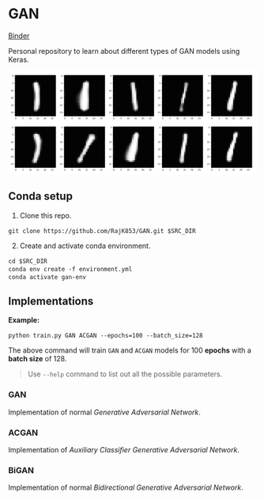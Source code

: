 # GAN

[Binder](https://mybinder.org/v2/gh/RajK853/GAN/main)  

Personal repository to learn about different types of GAN models using Keras.

<p align="center">
    <img src="https://github.com/RajK853/GAN/blob/main/assets/mnist_gan.gif" width="640"\>
</p>

## Conda setup
1. Clone this repo.
  ```shell
  git clone https://github.com/RajK853/GAN.git $SRC_DIR
  ```
2. Create and activate conda environment.
  ```shell
  cd $SRC_DIR  
  conda env create -f environment.yml    
  conda activate gan-env
  ```
## Implementations

**Example:**

```shell
python train.py GAN ACGAN --epochs=100 --batch_size=128
```
The above command will train `GAN` and `ACGAN` models for 100 **epochs** with a **batch size** of 128.
> Use `--help` command to list out all the possible parameters.

### GAN
Implementation of normal *Generative Adversarial Network*.  

### ACGAN
Implementation of *Auxiliary Classifier Generative Adversarial Network*.  

### BiGAN
Implementation of normal *Bidirectional Generative Adversarial Network*.  

